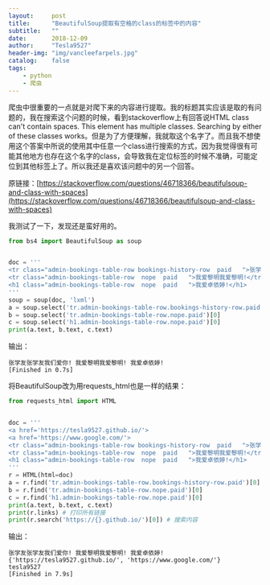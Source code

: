 ```yaml
---
layout:     post
title:      "BeautifulSoup提取有空格的class的标签中的内容"
subtitle:   ""
date:       2018-12-09
author:     "Tesla9527"
header-img: "img/vancleefarpels.jpg"
catalog:    false
tags:
    - python
    - 爬虫
---
```

爬虫中很重要的一点就是对爬下来的内容进行提取。我的标题其实应该是取的有问题的，我在搜索这个问题的时候，看到stackoverflow上有回答说HTML class can't contain spaces. This element has multiple classes. Searching by either of these classes works。但是为了方便理解，我就取这个名字了。而且我不想使用这个答案中所说的使用其中任意一个class进行搜索的方式，因为我觉得很有可能其他地方也存在这个名字的class，会导致我在定位标签的时候不准确，可能定位到其他标签上了。所以我还是喜欢该问题中的另一个回答。

原链接：[https://stackoverflow.com/questions/46718366/beautifulsoup-and-class-with-spaces](https://stackoverflow.com/questions/46718366/beautifulsoup-and-class-with-spaces)

我测试了一下，发现还是蛮好用的。
```python
from bs4 import BeautifulSoup as soup


doc = '''
<tr class="admin-bookings-table-row bookings-history-row  paid   ">张学友张学友我们爱你!</tr>
<tr class="admin-bookings-table-row  nope  paid   ">我爱黎明我爱黎明!</tr>
<h1 class="admin-bookings-table-row  nope  paid   ">我爱卓依婷!</h1>
'''
soup = soup(doc, 'lxml')
a = soup.select('tr.admin-bookings-table-row.bookings-history-row.paid')[0]
b = soup.select('tr.admin-bookings-table-row.nope.paid')[0]
c = soup.select('h1.admin-bookings-table-row.nope.paid')[0]
print(a.text, b.text, c.text)
```

输出：
```
张学友张学友我们爱你! 我爱黎明我爱黎明! 我爱卓依婷!
[Finished in 0.7s]
```

将BeautifulSoup改为用requests_html也是一样的结果：
```python
from requests_html import HTML


doc = '''
<a href='https://tesla9527.github.io/'>
<a href='https://www.google.com/'>
<tr class="admin-bookings-table-row bookings-history-row  paid   ">张学友张学友我们爱你!</tr>
<tr class="admin-bookings-table-row  nope  paid   ">我爱黎明我爱黎明!</tr>
<h1 class="admin-bookings-table-row  nope  paid   ">我爱卓依婷!</h1>
'''
r = HTML(html=doc)
a = r.find('tr.admin-bookings-table-row.bookings-history-row.paid')[0] # css选择器提取
b = r.find('tr.admin-bookings-table-row.nope.paid')[0]
c = r.find('h1.admin-bookings-table-row.nope.paid')[0]
print(a.text, b.text, c.text) 
print(r.links) # 打印所有链接
print(r.search('https://{}.github.io/')[0]) # 搜索内容
```

输出：
```
张学友张学友我们爱你! 我爱黎明我爱黎明! 我爱卓依婷!
{'https://tesla9527.github.io/', 'https://www.google.com/'}
tesla9527
[Finished in 7.9s]
```